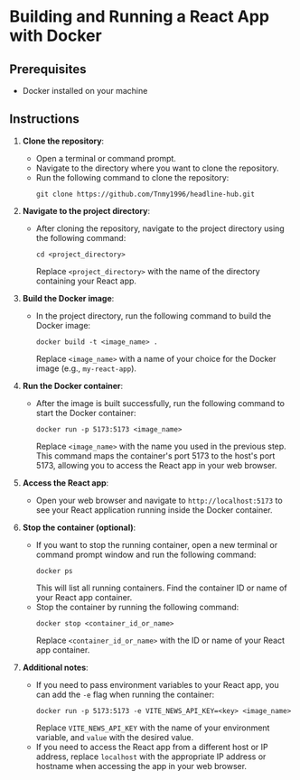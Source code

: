 # Building and Running a React App with Docker

## Prerequisites

-   Docker installed on your machine

## Instructions

1. **Clone the repository**:

    - Open a terminal or command prompt.
    - Navigate to the directory where you want to clone the repository.
    - Run the following command to clone the repository:
        ```
        git clone https://github.com/Tnmy1996/headline-hub.git
        ```

2. **Navigate to the project directory**:

    - After cloning the repository, navigate to the project directory using the following command:
        ```
        cd <project_directory>
        ```
        Replace `<project_directory>` with the name of the directory containing your React app.

3. **Build the Docker image**:

    - In the project directory, run the following command to build the Docker image:
        ```
        docker build -t <image_name> .
        ```
        Replace `<image_name>` with a name of your choice for the Docker image (e.g., `my-react-app`).

4. **Run the Docker container**:

    - After the image is built successfully, run the following command to start the Docker container:
        ```
        docker run -p 5173:5173 <image_name>
        ```
        Replace `<image_name>` with the name you used in the previous step.
        This command maps the container's port 5173 to the host's port 5173, allowing you to access the React app in your web browser.

5. **Access the React app**:

    - Open your web browser and navigate to `http://localhost:5173` to see your React application running inside the Docker container.

6. **Stop the container (optional)**:

    - If you want to stop the running container, open a new terminal or command prompt window and run the following command:
        ```
        docker ps
        ```
        This will list all running containers. Find the container ID or name of your React app container.
    - Stop the container by running the following command:
        ```
        docker stop <container_id_or_name>
        ```
        Replace `<container_id_or_name>` with the ID or name of your React app container.

7. **Additional notes**:
    - If you need to pass environment variables to your React app, you can add the `-e` flag when running the container:
        ```
        docker run -p 5173:5173 -e VITE_NEWS_API_KEY=<key> <image_name>
        ```
        Replace `VITE_NEWS_API_KEY` with the name of your environment variable, and `value` with the desired value.
    - If you need to access the React app from a different host or IP address, replace `localhost` with the appropriate IP address or hostname when accessing the app in your web browser.
